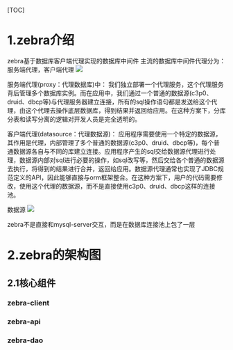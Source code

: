 [TOC]


# 1.zebra介绍

zebra基于数据库客户端代理实现的数据库中间件
主流的数据库中间件代理分为：服务端代理，客户端代理
![](https://xiaoboblog-bucket.oss-cn-hangzhou.aliyuncs.com/blog/20231030194540.png)

服务端代理(proxy：代理数据库)中： 我们独立部署一个代理服务，这个代理服务背后管理多个数据库实例。而在应用中，我们通过一个普通的数据源(c3p0、druid、dbcp等)与代理服务器建立连接，所有的sql操作语句都是发送给这个代理，由这个代理去操作底层数据库，得到结果并返回给应用。在这种方案下，分库分表和读写分离的逻辑对开发人员是完全透明的。

客户端代理(datasource：代理数据源)： 应用程序需要使用一个特定的数据源，其作用是代理，内部管理了多个普通的数据源(c3p0、druid、dbcp等)，每个普通数据源各自与不同的库建立连接。应用程序产生的sql交给数据源代理进行处理，数据源内部对sql进行必要的操作，如sql改写等，然后交给各个普通的数据源去执行，将得到的结果进行合并，返回给应用。数据源代理通常也实现了JDBC规范定义的API，因此能够直接与orm框架整合。在这种方案下，用户的代码需要修改，使用这个代理的数据源，而不是直接使用c3p0、druid、dbcp这样的连接池。


数据源
![](https://xiaoboblog-bucket.oss-cn-hangzhou.aliyuncs.com/blog/20231030195159.png)


zebra不是直接和mysql-server交互，而是在数据库连接池上包了一层



# 2.zebra的架构图


## 2.1核心组件

### zebra-client

### zebra-api


### zebra-dao


